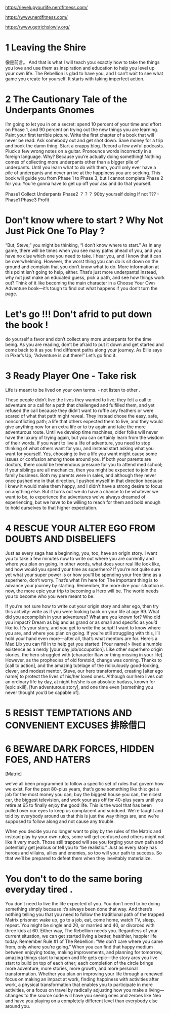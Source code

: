 
https://levelupyourlife.nerdfitness.com/

https://www.nerdfitness.com/

https://www.getrichslowly.org/



# 1 Leaving the Shire
像是前言。
And that is what I will teach you: exactly how to take the things you love and use them as inspiration and education to 
help you level up your own life. The Rebellion is glad to have you, 
and I can’t wait to see what game you create for yourself. It starts with taking imperfect action.

# 2 The Cautionary Tale of the Underpants Gnomes
I’m going to let you in on a secret: spend 10 percent of your time and effort on Phase 1, and 90 percent on trying out the 
new things you are learning. Paint your first terrible picture. Write the first chapter of a book that will never be read. 
Ask somebody out and get shot down. Save money for a trip and book the damn thing. Start a crappy blog. Record a few awful podcasts. 
Pluck a few wrong notes on a guitar. Pronounce words incorrectly in a foreign language. Why? Because you’re actually doing something! Nothing comes of collecting more underpants other than a bigger pile of underpants. Until you learn what to do with them,
you’ll only ever have a pile of underpants and never arrive at the happiness you are seeking. 
This book will guide you from Phase 1 to Phase 3, but I cannot complete Phase 2 for you: You’re gonna have to get up off your ass 
and do that yourself.

Phase1 Collect Underpants 
Phase2  ？？？ 90by yourself doing  If not ???  - Phase1 
Phase3 Profit 

# Don't know where to start ? Why Not Just Pick One To Play ?

“But, Steve,” you might be thinking, “I don’t know where to start.” As in any game, there will be times when you see many paths
ahead of you, and you have no clue which one you need to take. I hear you, and I know that it can be overwhelming. However, 
the worst thing you can do is sit down on the ground and complain that you don’t know what to do. More information at this point isn’t going to help, either. That’s just more underpants! Instead, why not just make an educated guess, pick a path, and see how things work out? Think of it like becoming the main character in a Choose Your Own Adventure book—it’s tough to find out what happens if you don’t turn the page.

# Let's go !!! Don't afrid to put down the book ! 

do yourself a favor and don’t collect any more underpants for the time being. As you are reading, don’t be afraid to put it down and get started and come back to it as you find different paths along your journey. As Ellie says in Pixar’s Up, “Adventure is out there!” Let’s go find it.

# 3 Ready Player One - Take risk 

Life is meant to be lived on your own terms. - not listen to other .

These people didn’t live the lives they wanted to live; they felt a call to adventure or a call for a path that challenged and fulfilled them, and yet refused the call because they didn’t want to ruffle any feathers or were scared of what that path might reveal. They instead chose the easy, safe, nonconflicting path; a life that others expected them to live, and they would give anything now for an extra life or to try again and take the more adventurous route. Until we develop time machines, older folks will never have the luxury of trying again, but you can certainly learn from the wisdom of their words. If you want to live a life of adventure, you need to stop thinking of what others want for you, and instead start asking what you want for yourself. Yes, choosing to live a life you want might cause some issues or confusion among those around you. If both your parents are doctors, there could be tremendous pressure for you to attend med school; if your siblings are all mechanics, then you might be expected to join the family business. Both my parents were in sales, and although they never once pushed me in that direction, I pushed myself in that direction because I knew it would make them happy, and I didn’t have a strong desire to focus on anything else. But it turns out we do have a chance to be whatever we want to be, to experience the adventures we’ve always dreamed of experiencing, but we have to be willing to reach for them and bold enough to hold ourselves to that higher expectation.

# 4 RESCUE YOUR ALTER EGO FROM DOUBTS AND DISBELIEFS
Just as every saga has a beginning, you, too, have an origin story. I want you to take a few minutes now to write out where you are currently and where you plan on going. In other words, what does your real life look like, and how would you spend your time as superhero? If you’re not quite sure yet what your super power is or how you’ll be spending your free time as a superhero, don’t worry. That’s what I’m here for. The important thing is to advance your journey by starting. Remember, the more dire your situation is now, the more epic your trip to becoming a Hero will be. The world needs you to become who you were meant to be.


If you’re not sure how to write out your origin story and alter ego, then try this activity: write as if you were looking back on your life at age 99. What did you accomplish in your adventures? What are you known for? Who did you impact? Dream as big and as grand or as small and specific as you’d like to. It’s your story, and you get to write the script! I want to know where you are, and where you plan on going. If you’re still struggling with this, I’ll hold your hand even more—after all, that’s what mentors are for. Here’s a Mad Lib you can fill in to help get you started: [Your name]> lived a humble existence as a nerdy [your day job/occupation]. Like other superhero origin stories, the hero struggled with [character flaw or thing missing in your life]. However, as the prophecies of old foretold, change was coming. Thanks to [call to action], and the amazing tutelage of the ridiculously good-looking, clever, and modest mentor, Steve, our hero transformed, creating [alter ego name] to protect the lives of his/her loved ones. Although our hero lives out an ordinary life by day, at night he/she is an absolute badass, known for [epic skill], [fun adventurous story], and one time even [something you never thought you’d be capable of].


# 5 RESIST TEMPTATIONS AND CONVENIENT EXCUSES  排除借口

# 6 BEWARE DARK FORCES, HIDDEN FOES, AND HATERS

[Matrix] 

we’ve all been programmed to follow a specific set of rules that govern how we exist. For the past 80-plus years, that’s gone something like this: get a job for the most money you can, buy the biggest house you can, the nicest car, the biggest television, and work your ass off for 40-plus years until you retire at 65 to finally enjoy the good life. This is the wool that has been pulled over our eyes to keep us complacent and subdued. We’re taught and told by everybody around us that this is just the way things are, and we’re supposed to follow along and not cause any trouble.


When you decide you no longer want to play by the rules of the Matrix and instead play by your own rules, some will get confused and others might not like it very much. Those still trapped will see you forging your own path and potentially get jealous or tell you to “be realistic.” Just as every story has heroes and villains, allies and enemies, so too will your path to success. So that we’ll be prepared to defeat them when they inevitably materialize.


# You don't to do the same boring everyday tired .

You don’t need to live the life expected of you. You don’t need to be doing something simply because it’s always been done that way. And there’s nothing telling you that you need to follow the traditional path of the trapped Matrix prisoner: wake up, go to a job, eat, come home, watch TV, sleep, repeat. You might be single and 20, or married and 40, or divorced with three kids at 60. Either way, The Rebellion needs you. Regardless of your current situation, we can get started living a better, healthier, happier life today. Remember Rule #1 of The Rebellion: “We don’t care where you came from, only where you’re going.” When you can find that happy medium between enjoying today, making improvements, and planning for tomorrow, amazing things start to happen and life gets epic—the story arcs you live start to build on top of each other; each completion of the circle brings more adventure, more stories, more growth, and more personal transformation. Whether you plan on improving your life through a renewed focus on making an impact at work, finding happiness with activities after work, a physical transformation that enables you to participate in more activities, or a focus on travel by radically adjusting how you make a living—changes to the source code will have you seeing ones and zeroes like Neo and have you playing on a completely different level than everybody else around you.


